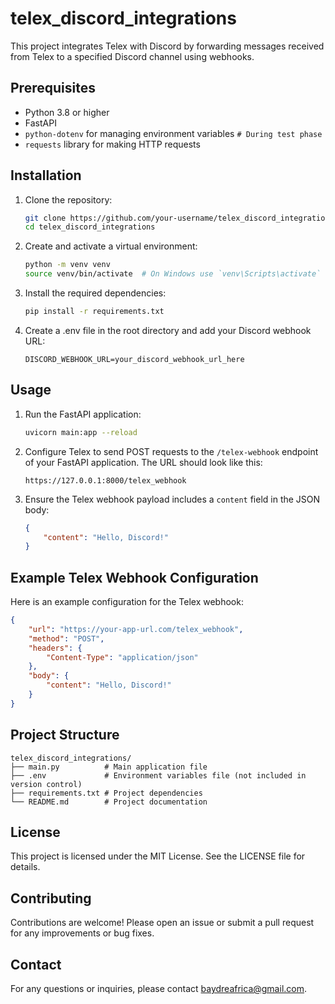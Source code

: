 # telex_discord_integrations

This project integrates Telex with Discord by forwarding messages received from Telex to a specified Discord channel using webhooks.

## Prerequisites

- Python 3.8 or higher
- FastAPI
- `python-dotenv` for managing environment variables `# During test phase`
- `requests` library for making HTTP requests

## Installation

1. Clone the repository:
   ```bash
   git clone https://github.com/your-username/telex_discord_integrations.git
   cd telex_discord_integrations
   ```

2. Create and activate a virtual environment:
   ```bash
   python -m venv venv
   source venv/bin/activate  # On Windows use `venv\Scripts\activate`
   ```

3. Install the required dependencies:
   ```bash
   pip install -r requirements.txt
   ```

4. Create a .env file in the root directory and add your Discord webhook URL:
   ```plaintext
   DISCORD_WEBHOOK_URL=your_discord_webhook_url_here
   ```

## Usage

1. Run the FastAPI application:
   ```bash
   uvicorn main:app --reload
   ```

2. Configure Telex to send POST requests to the `/telex-webhook` endpoint of your FastAPI application. The URL should look like this:
   ```
   https://127.0.0.1:8000/telex_webhook
   ```

3. Ensure the Telex webhook payload includes a `content` field in the JSON body:
   ```json
   {
       "content": "Hello, Discord!"
   }
   ```

## Example Telex Webhook Configuration

Here is an example configuration for the Telex webhook:
```json
{
    "url": "https://your-app-url.com/telex_webhook",
    "method": "POST",
    "headers": {
        "Content-Type": "application/json"
    },
    "body": {
        "content": "Hello, Discord!"
    }
}
```

## Project Structure

    telex_discord_integrations/
    ├── main.py          # Main application file
    ├── .env             # Environment variables file (not included in version control)
    ├── requirements.txt # Project dependencies
    └── README.md        # Project documentation

## License

This project is licensed under the MIT License. See the LICENSE file for details.

## Contributing

Contributions are welcome! Please open an issue or submit a pull request for any improvements or bug fixes.

## Contact

For any questions or inquiries, please contact [baydreafrica@gmail.com](mailto:baydreafrica@gmail.com).
